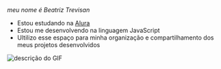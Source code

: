 *meu nome é Beatriz Trevisan*

- Estou estudando na [Alura](https://www.alura.com.br)
- Estou me desenvolvendo na linguagem JavaScript
- Ultilizo esse espaço para minha organização e compartilhamento dos meus projetos desenvolvidos 

![descrição do GIF](https://media1.tenor.com/m/z6GUu523LD4AAAAC/subramanyam-for-sale-brahmi.gif)

